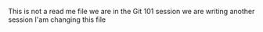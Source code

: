 This is not a read me file
we are in the Git 101 session
we are writing another session
I'am changing this file
